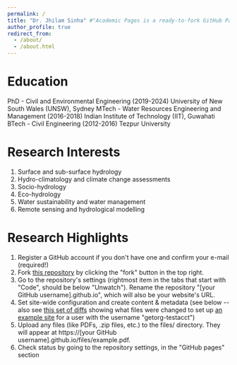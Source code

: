 ```yaml
---
permalink: /
title: "Dr. Jhilam Sinha" #"Academic Pages is a ready-to-fork GitHub Pages template for academic personal websites"
author_profile: true
redirect_from: 
  - /about/
  - /about.html
---
```

Education
======
PhD - Civil and Environmental Engineering (2019-2024) University of New South Wales (UNSW), Sydney
MTech - Water Resources Engineering and Management (2016-2018) Indian Institute of Technology (IIT), Guwahati
BTech - Civil Engineering (2012-2016) Tezpur University

Research Interests
======
1. Surface and sub-surface hydrology
1. Hydro-climatology and climate change assessments 
1. Socio-hydrology
1. Eco-hydrology
1. Water sustainability and water management  
1. Remote sensing and hydrological modelling 

Research Highlights 
======
1. Register a GitHub account if you don't have one and confirm your e-mail (required!)
1. Fork [this repository](https://github.com/academicpages/academicpages.github.io) by clicking the "fork" button in the top right. 
1. Go to the repository's settings (rightmost item in the tabs that start with "Code", should be below "Unwatch"). Rename the repository "[your GitHub username].github.io", which will also be your website's URL.
1. Set site-wide configuration and create content & metadata (see below -- also see [this set of diffs](http://archive.is/3TPas) showing what files were changed to set up [an example site](https://getorg-testacct.github.io) for a user with the username "getorg-testacct")
1. Upload any files (like PDFs, .zip files, etc.) to the files/ directory. They will appear at https://[your GitHub username].github.io/files/example.pdf.  
1. Check status by going to the repository settings, in the "GitHub pages" section

